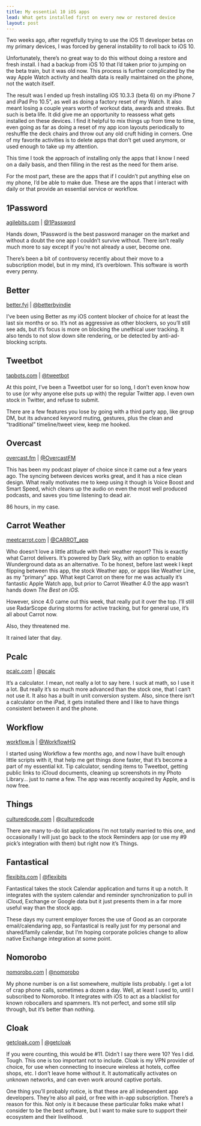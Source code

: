 ```yaml
---
title: My essential 10 iOS apps
lead: What gets installed first on every new or restored device
layout: post
---
```


Two weeks ago, after regretfully trying to use the iOS 11 developer betas on my primary devices, I was forced by general instability to roll back to iOS 10.

Unfortunately, there’s no great way to do this without doing a restore and fresh install. I had a backup from iOS 10 that I’d taken prior to jumping on the beta train, but it was old now. This process is further complicated by the way Apple Watch activity and health data is really maintained on the phone, not the watch itself.

The result was I ended up fresh installing iOS 10.3.3 (beta 6) on my iPhone 7 and iPad Pro 10.5", as well as doing a factory reset of my Watch. It also meant losing a couple years worth of workout data, awards and streaks. But such is beta life. It did give me an opportunity to reassess what gets installed on these devices. I find it helpful to mix things up from time to time, even going as far as doing a reset of my app icon layouts periodically to reshuffle the deck chairs and throw out any old cruft hiding in corners. One of my favorite activities is to delete apps that don’t get used anymore, or used enough to take up my attention.

This time I took the approach of installing only the apps that I know I need on a daily basis, and then filling in the rest as the need for them arise.

For the most part, these are the apps that if I couldn’t put anything else on my phone, I’d be able to make due. These are the apps that I interact with daily or that provide an essential service or workflow.

## 1Password

[agilebits.com](https://agilebits.com/) | [@1Password](https://twitter.com/1password)

Hands down, 1Password is the best password manager on the market and without a doubt the one app I couldn’t survive without. There isn’t really much more to say except if you’re not already a user, become one.

There’s been a bit of controversy recently about their move to a subscription model, but in my mind, it’s overblown. This software is worth every penny.

## Better

[better.fyi](https://better.fyi/) | [@betterbyindie](https://twitter.com/betterbyindie)

I’ve been using Better as my iOS content blocker of choice for at least the last six months or so. It’s not as aggressive as other blockers, so you’ll still see ads, but it’s focus is more on blocking the unethical user tracking. It also tends to not slow down site rendering, or be detected by anti-ad-blocking scripts.

## Tweetbot

[tapbots.com](https://tapbots.com/tweetbot/) | [@tweetbot](https://twitter.com/tweetbot)

At this point, I’ve been a Tweetbot user for so long, I don’t even know how to use (or why anyone else puts up with) the regular Twitter app. I even own stock in Twitter, and refuse to submit.

There are a few features you lose by going with a third party app, like group DM, but its advanced keyword muting, gestures, plus the clean and “traditional” timeline/tweet view, keep me hooked.

## Overcast

[overcast.fm](https://overcast.fm/) | [@OvercastFM](https://twitter.com/OvercastFM)

This has been my podcast player of choice since it came out a few years ago. The syncing between devices works great, and it has a nice clean design. What really motivates me to keep using it though is Voice Boost and Smart Speed, which cleans up the audio on even the most well produced podcasts, and saves you time listening to dead air.

86 hours, in my case.

## Carrot Weather

[meetcarrot.com](http://www.meetcarrot.com/weather/) | [@CARROT_app](https://twitter.com/CARROT_app)

Who doesn’t love a little attitude with their weather report? This is exactly what Carrot delivers. It’s powered by Dark Sky, with an option to enable Wunderground data as an alternative. To be honest, before last week I kept flipping between this app, the stock Weather app, or apps like Weather Line, as my “primary” app. What kept Carrot on there for me was actually it’s fantastic Apple Watch app, but prior to Carrot Weather 4.0 the app wasn’t hands down *The Best on iOS.*

However, since 4.0 came out this week, that really put it over the top. I’ll still use RadarScope during storms for active tracking, but for general use, it’s all about Carrot now.

Also, they threatened me.

<span class="figcaption_hack">It rained later that day.</span>

## Pcalc

[pcalc.com](http://pcalc.com/) | [@pcalc](https://twitter.com/pcalc)

It’s a calculator. I mean, not really a lot to say here. I suck at math, so I use it a lot. But really it’s so much more advanced than the stock one, that I can’t not use it. It also has a built in unit conversion system. Also, since there isn’t a calculator on the iPad, it gets installed there and I like to have things consistent between it and the phone.

## Workflow

[workflow.is](http://workflow.is/) | [@WorkflowHQ](https://twitter.com/WorkflowHQ)

I started using Workflow a few months ago, and now I have built enough little scripts with it, that help me get things done faster, that it’s become a part of my essential kit. Tip calculator, sending items to Tweetbot, getting public links to iCloud documents, cleaning up screenshots in my Photo Library… just to name a few. The app was recently acquired by Apple, and is now free.

## Things

[culturedcode.com](https://culturedcode.com/things/) | [@culturedcode](https://twitter.com/culturedcode)

There are many to-do list applications I’m not totally married to this one, and occasionally I will just go back to the stock Reminders app (or use my #9 pick’s integration with them) but right now it’s Things.

## Fantastical

[flexibits.com](https://flexibits.com/) | [@flexibits](https://twitter.com/flexibits) 

Fantastical takes the stock Calendar application and turns it up a notch. It integrates with the system calendar and reminder synchronization to pull in iCloud, Exchange or Google data but it just presents them in a far more useful way than the stock app.

These days my current employer forces the use of Good as an corporate email/calendaring app, so Fantastical is really just for my personal and shared/family calendar, but I’m hoping corporate policies change to allow native Exchange integration at some point.

## Nomorobo

[nomorobo.com](https://www.nomorobo.com/) | [@nomorobo](https://twitter.com/nomorobo) 

My phone number is on a list somewhere, multiple lists probably. I get a lot of crap phone calls, sometimes a dozen a day. Well, at least I used to, until I subscribed to Nomorobo. It integrates with iOS to act as a blacklist for known robocallers and spammers. It’s not perfect, and some still slip through, but it’s better than nothing.

## Cloak

[getcloak.com](https://www.getcloak.com/) | [@getcloak](https://twitter.com/getcloak/)

If you were counting, this would be #11. Didn’t I say there were 10? Yes I did. Tough. This one is too important not to include. Cloak is my VPN provider of choice, for use when connecting to insecure wireless at hotels, coffee shops, etc. I don’t leave home without it. It automatically activates on unknown networks, and can even work around captive portals.

One thing you’ll probably notice, is that these are all independent app developers. They’re also all paid, or free with in-app subscription. There’s a reason for this. Not only is it because these particular folks make what I consider to be the best software, but I want to make sure to support their ecosystem and their livelihood.

